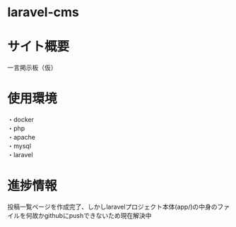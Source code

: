 # laravel-cms

<h1>サイト概要</h1>
一言掲示板（仮）
 
<h1>使用環境</h1>
・docker</br>
・php</br>
・apache</br>
・mysql</br>
・laravel

<h1>進捗情報</h1>
投稿一覧ページを作成完了、しかしlaravelプロジェクト本体(app/)の中身のファイルを何故かgithubにpushできないため現在解決中
